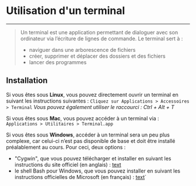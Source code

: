 # Utilisation d'un terminal

---

> Un terminal est une application permettant de dialoguer avec son ordinateur via l’écriture de lignes de commande.
> Le terminal sert à :
> - naviguer dans une arborescence de fichiers
> - créer, supprimer et déplacer des dossiers et des fichiers
> - lancer des programmes

## Installation

Si vous êtes sous **Linux**, vous pouvez directement ouvrir un terminal en suivant les instructions suivantes :
`Cliquez sur Applications > Accessoires > Terminal`
*Vous pouvez également utiliser le raccourci : Ctrl + Alt + T*

Si vous êtes sous **Mac**, vous pouvez accéder à un terminal via :
`Applications > Utilitaires > Terminal.app`

Si vous êtes sous **Windows**, accéder à un terminal sera un peu plus complexe, car celui-ci n’est pas disponible de base et doit être installé préalablement au cours. Pour ceci, deux options :
- "Cygwin", que vous pouvez télécharger et installer en suivant les instructions du site officiel (en anglais) :
  [text](https://www.cygwin.com/install.html)
- le shell Bash pour Windows, que vous pouvez installer en suivant les instructions officielles de Microsoft (en français) :
  [text](https://learn.microsoft.com/fr-fr/windows/wsl/install)`
